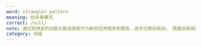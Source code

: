 ```yaml
---
word: strangler pattern
meaning: 绞杀者模式
correct: /null/
note: 通过将特定的功能片断逐渐取代为新的应用程序和服务，逐步迁移旧系统。 随着旧系统的功能被替换，新系统最终将取代旧系统的所有功能，抑制旧系统并使其停用。
category: 词组
---
```

